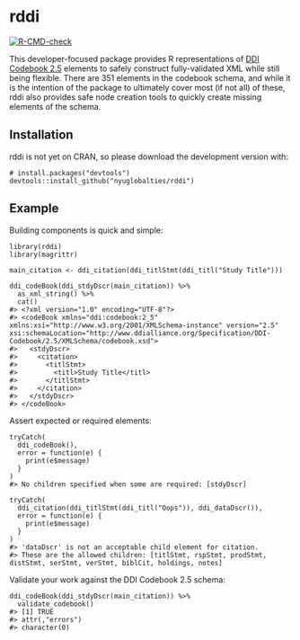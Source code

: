 
<!-- README.md is generated from README.Rmd. Please edit that file -->

# rddi

<!-- badges: start -->

[![R-CMD-check](https://github.com/nyuglobalties/rddi/workflows/R-CMD-check/badge.svg)](https://github.com/nyuglobalties/rddi/actions)
<!-- badges: end -->

This developer-focused package provides R representations of [DDI
Codebook 2.5](https://ddialliance.org/Specification/DDI-Codebook/2.5/)
elements to safely construct fully-validated XML while still being
flexible. There are 351 elements in the codebook schema, and while it is
the intention of the package to ultimately cover most (if not all) of
these, rddi also provides safe node creation tools to quickly create
missing elements of the schema.

## Installation

rddi is not yet on CRAN, so please download the development version
with:

    # install.packages("devtools")
    devtools::install_github("nyuglobalties/rddi")

## Example

Building components is quick and simple:

    library(rddi)
    library(magrittr)

    main_citation <- ddi_citation(ddi_titlStmt(ddi_titl("Study Title")))

    ddi_codeBook(ddi_stdyDscr(main_citation)) %>%
      as_xml_string() %>%
      cat()
    #> <?xml version="1.0" encoding="UTF-8"?>
    #> <codeBook xmlns="ddi:codebook:2_5" xmlns:xsi="http://www.w3.org/2001/XMLSchema-instance" version="2.5" xsi:schemaLocation="http://www.ddialliance.org/Specification/DDI-Codebook/2.5/XMLSchema/codebook.xsd">
    #>   <stdyDscr>
    #>     <citation>
    #>       <titlStmt>
    #>         <titl>Study Title</titl>
    #>       </titlStmt>
    #>     </citation>
    #>   </stdyDscr>
    #> </codeBook>

Assert expected or required elements:

    tryCatch(
      ddi_codeBook(),
      error = function(e) {
        print(e$message)
      }
    )
    #> No children specified when some are required: [stdyDscr]

    tryCatch(
      ddi_citation(ddi_titlStmt(ddi_titl("Oops")), ddi_dataDscr()),
      error = function(e) {
        print(e$message)
      }
    )
    #> 'dataDscr' is not an acceptable child element for citation.
    #> These are the allowed children: [titlStmt, rspStmt, prodStmt, distStmt, serStmt, verStmt, biblCit, holdings, notes]

Validate your work against the DDI Codebook 2.5 schema:

    ddi_codeBook(ddi_stdyDscr(main_citation)) %>%
      validate_codebook()
    #> [1] TRUE
    #> attr(,"errors")
    #> character(0)
